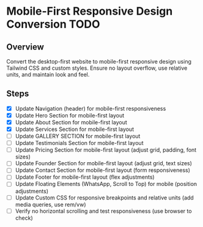 # Mobile-First Responsive Design Conversion TODO

## Overview
Convert the desktop-first website to mobile-first responsive design using Tailwind CSS and custom styles. Ensure no layout overflow, use relative units, and maintain look and feel.

## Steps
- [x] Update Navigation (header) for mobile-first responsiveness
- [x] Update Hero Section for mobile-first layout
- [x] Update About Section for mobile-first layout
- [x] Update Services Section for mobile-first layout
- [ ] Update GALLERY SECTION for mobile-first layout
- [ ] Update Testimonials Section for mobile-first layout
- [ ] Update Pricing Section for mobile-first layout (adjust grid, padding, font sizes)
- [ ] Update Founder Section for mobile-first layout (adjust grid, text sizes)
- [ ] Update Contact Section for mobile-first layout (form responsiveness)
- [ ] Update Footer for mobile-first layout (flex adjustments)
- [ ] Update Floating Elements (WhatsApp, Scroll to Top) for mobile (position adjustments)
- [ ] Update Custom CSS for responsive breakpoints and relative units (add media queries, use rem/vw)
- [ ] Verify no horizontal scrolling and test responsiveness (use browser to check)
